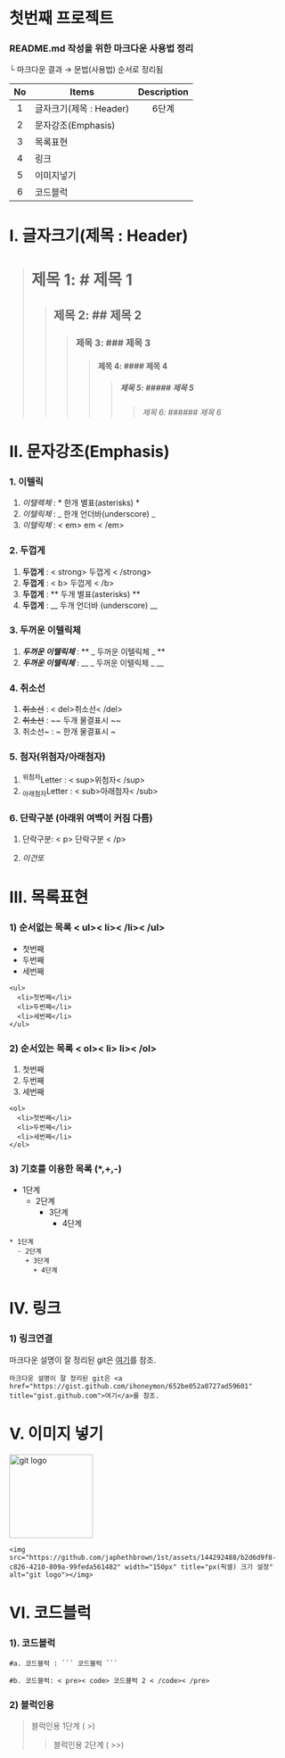 # 첫번째 프로젝트
### README.md 작성을 위한 마크다운 사용법 정리
└ 마크다운 결과 → 문법(사용법) 순서로 정리됨

|No|Items|Description|
|:--:|--|:--:|
| 1 | 글자크기(제목 : Header) | 6단계   |
| 2 | 문자강조(Emphasis) |  |
| 3 | 목록표현 |  |
| 4 | 링크 |  |
| 5 | 이미지넣기 |  |
| 6 | 코드블럭 |  |

# Ⅰ. 글자크기(제목 : Header)
> # 제목 1: # 제목 1
>> ## 제목 2:  ## 제목 2
>>> ### 제목 3: ### 제목 3
>>>> #### 제목 4: #### 제목 4
>>>>> ##### 제목 5: ##### 제목 5
>>>>>> ###### 제목 6: ###### 제목 6

# Ⅱ. 문자강조(Emphasis)
### 1. 이텔릭
  1) *이텔렉체* : * 한개 별표(asterisks) *
  2) _이텔릭체_ : _ 한개 언더바(underscore) _
  3) <em>이텔릭체</em> : < em> em < /em>
### 2. 두껍게 
  1) <strong>두껍게</strong> : < strong> 두껍게 < /strong>
  2) <b>두껍게</b> : < b> 두껍게 < /b>
  3) **두껍게** : ** 두개 별표(asterisks) **
  4) __두껍게__ :  __ 두개 언더바 (underscore) __
### 3. 두꺼운 이텔릭체
  1) **_두꺼운 이텔릭체_** :  ** _ 두꺼운 이텔릭체 _ **
  2)  ___두꺼운 이텔릭체___ : __ _ 두꺼운 이텔릭체 _ __
### 4. 취소선
  1) <del>취소선</del> :  < del>취소선< /del>
  2)  ~~취소선~~ : ~~ 두개 물결표시 ~~
  3)   취소선~ : ~ 한개 물결표시 ~
### 5. 첨자(위첨자/아래첨자)
  1) <sup>위첨자</sup>Letter : < sup>위첨자< /sup>
  2) <sub>아래첨자</sub>Letter : < sub>아래첨자< /sub>
### 6. 단락구분 (아래위 여백이 커짐 다름)
  1) <p>단락구분: < p> 단락구분 < /p> </p> 
  2) _<em>이건또</em>_

# Ⅲ. 목록표현
### 1) 순서없는 목록 < ul>< li>< /li>< /ul>
  <ul>
    <li>첫번째</li>
    <li>두번째</li>
    <li>세번째</li>
  </ul>

```
<ul>
  <li>첫번째</li>
  <li>두번째</li>
  <li>세번째</li>
</ul>
```
  
### 2) 순서있는 목록 < ol>< li></li> li>< /ol>
  <ol>
    <li>첫번째</li>
    <li>두번째</li>
    <li>세번째</li>
  </ol>
  
```
<ol>
  <li>첫번째</li>
  <li>두번째</li>
  <li>세번째</li>
</ol>
```

### 3) 기호를 이용한 목록 (*,+,-)
* 1단계
  - 2단계
    + 3단계
      + 4단계
```
* 1단계
  - 2단계
    + 3단계
      + 4단계
```



# Ⅳ. 링크
### 1) 링크연결
마크다운 설명이 잘 정리된 git은 <a href="https://gist.github.com/ihoneymon/652be052a0727ad59601" title="gist.github.com">여기</a>를 참조.

```
마크다운 설명이 잘 정리된 git은 <a href="https://gist.github.com/ihoneymon/652be052a0727ad59601" title="gist.github.com">여기</a>를 참조.
```
# Ⅴ. 이미지 넣기
<img src="https://github.com/japhethbrown/1st/assets/144292488/b2d6d9f8-c826-4210-809a-99feda561482" width="150px" title="px(픽셀) 크기 설정" alt="git logo"></img>

```
<img src="https://github.com/japhethbrown/1st/assets/144292488/b2d6d9f8-c826-4210-809a-99feda561482" width="150px" title="px(픽셀) 크기 설정" alt="git logo"></img>
```

# Ⅵ. 코드블럭
### 1). 코드블럭
```
#a. 코드블럭 : ``` 코드블럭 ```
```
<pre><code>#b. 코드블럭: < pre>< code> 코드블럭 2 < /code>< /pre> </code></pre>
### 2) 블럭인용
> 블럭인용 1단계 ( >)
>> 블럭인용 2단계 ( >>)

